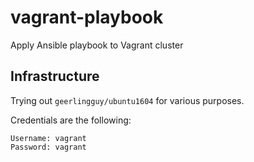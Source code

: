 # vagrant-playbook

Apply Ansible playbook to Vagrant cluster

## Infrastructure

Trying out `geerlingguy/ubuntu1604` for various purposes.

Credentials are the following:

    Username: vagrant
    Password: vagrant
